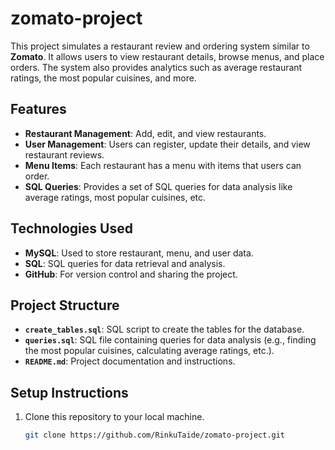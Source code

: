 # zomato-project

This project simulates a restaurant review and ordering system similar to **Zomato**. It allows users to view restaurant details, browse menus, and place orders. The system also provides analytics such as average restaurant ratings, the most popular cuisines, and more.

## Features

- **Restaurant Management**: Add, edit, and view restaurants.
- **User Management**: Users can register, update their details, and view restaurant reviews.
- **Menu Items**: Each restaurant has a menu with items that users can order.
- **SQL Queries**: Provides a set of SQL queries for data analysis like average ratings, most popular cuisines, etc.

## Technologies Used

- **MySQL**: Used to store restaurant, menu, and user data.
- **SQL**: SQL queries for data retrieval and analysis.
- **GitHub**: For version control and sharing the project.

## Project Structure

- **`create_tables.sql`**: SQL script to create the tables for the database.
- **`queries.sql`**: SQL file containing queries for data analysis (e.g., finding the most popular cuisines, calculating average ratings, etc.).
- **`README.md`**: Project documentation and instructions.

## Setup Instructions

1. Clone this repository to your local machine.

   ```bash
   git clone https://github.com/RinkuTaide/zomato-project.git
